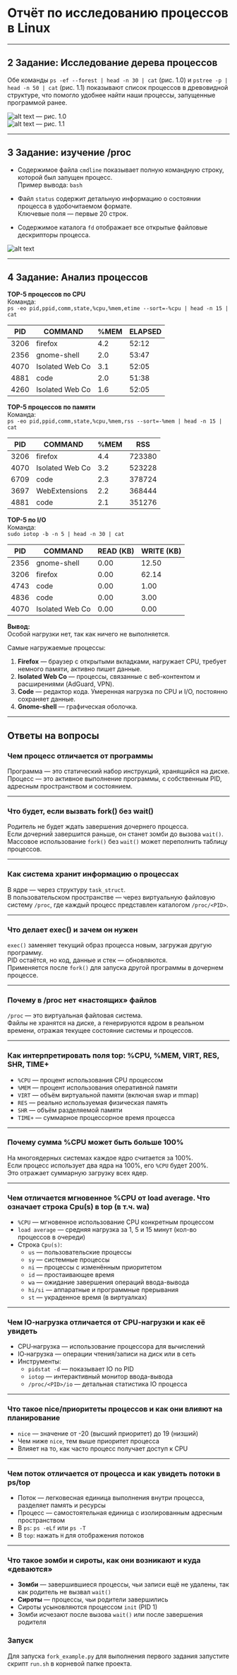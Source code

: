 # Отчёт по исследованию процессов в Linux

---

## 2 Задание: Исследование дерева процессов

Обе команды `ps -ef --forest | head -n 30 | cat` (рис. 1.0) и `pstree -p | head -n 50 | cat` (рис. 1.1) показывают список процессов в древовидной структуре, что помогло удобнее найти наши процессы, запущенные программой ранее.

![alt text](fork_example_ps-forest.png) — рис. 1.0  
![alt text](fork_example_pstree.png) — рис. 1.1

---

## 3 Задание: изучение /proc

- Содержимое файла `cmdline` показывает полную командную строку, которой был запущен процесс.  
  Пример вывода: `bash`

- Файл `status` содержит детальную информацию о состоянии процесса в удобочитаемом формате.  
  Ключевые поля — первые 20 строк.

- Содержимое каталога `fd` отображает все открытые файловые дескрипторы процесса.

![alt text](fork_example_process_list.png)

---

## 4 Задание: Анализ процессов

**TOP-5 процессов по CPU**  
Команда:  
`ps -eo pid,ppid,comm,state,%cpu,%mem,etime --sort=-%cpu | head -n 15 | cat`

| PID   | COMMAND           | %MEM | ELAPSED |
|-------|-------------------|------|---------|
| 3206  | firefox           | 4.2  | 52:12   |
| 2356  | gnome-shell       | 2.0  | 53:47   |
| 4070  | Isolated Web Co   | 3.1  | 52:05   |
| 4881  | code              | 2.0  | 51:38   |
| 4260  | Isolated Web Co   | 1.6  | 52:05   |

**TOP-5 процессов по памяти**  
Команда:  
`ps -eo pid,ppid,comm,state,%cpu,%mem,rss --sort=-%mem | head -n 15 | cat`

| PID   | COMMAND           | %MEM | RSS     |
|-------|-------------------|------|---------|
| 3206  | firefox           | 4.4  | 723380  |
| 4070  | Isolated Web Co   | 3.2  | 523228  |
| 6709  | code              | 2.3  | 378724  |
| 3697  | WebExtensions     | 2.2  | 368444  |
| 4881  | code              | 2.1  | 351276  |

**TOP-5 по I/O**  
Команда:  
`sudo iotop -b -n 5 | head -n 30 | cat`

| PID   | COMMAND           | READ (KB) | WRITE (KB) |
|-------|-------------------|-----------|------------|
| 2356  | gnome-shell       | 0.00      | 12.50      |
| 3206  | firefox           | 0.00      | 62.14      |
| 4743  | code              | 0.00      | 1.00       |
| 4836  | code              | 0.00      | 3.00       |
| 4070  | Isolated Web Co   | 0.00      | 0.00       |

**Вывод:**  
Особой нагрузки нет, так как ничего не выполняется.

Самые нагружаемые процессы:
1. **Firefox** — браузер с открытыми вкладками, нагружает CPU, требует немного памяти, активно пишет данные.
2. **Isolated Web Co** — процессы, связанные с веб-контентом и расширениями (AdGuard, VPN).
3. **Code** — редактор кода. Умеренная нагрузка по CPU и I/O, постоянно сохраняет данные.
4. **Gnome-shell** — графическая оболочка.

---

## Ответы на вопросы

### Чем процесс отличается от программы
Программа — это статический набор инструкций, хранящийся на диске.  
Процесс — это активное выполнение программы, с собственным PID, адресным пространством и состоянием.

---

### Что будет, если вызвать fork() без wait()
Родитель не будет ждать завершения дочернего процесса.  
Если дочерний завершится раньше, он станет зомби до вызова `wait()`.  
Массовое использование `fork()` без `wait()` может переполнить таблицу процессов.

---

### Как система хранит информацию о процессах
В ядре — через структуру `task_struct`.  
В пользовательском пространстве — через виртуальную файловую систему `/proc`, где каждый процесс представлен каталогом `/proc/<PID>`.

---

### Что делает exec() и зачем он нужен
`exec()` заменяет текущий образ процесса новым, загружая другую программу.  
PID остаётся, но код, данные и стек — обновляются.  
Применяется после `fork()` для запуска другой программы в дочернем процессе.

---

### Почему в /proc нет «настоящих» файлов
`/proc` — это виртуальная файловая система.  
Файлы не хранятся на диске, а генерируются ядром в реальном времени, отражая текущее состояние системы и процессов.

---

### Как интерпретировать поля top: %CPU, %MEM, VIRT, RES, SHR, TIME+
- `%CPU` — процент использования CPU процессом  
- `%MEM` — процент использования оперативной памяти  
- `VIRT` — объём виртуальной памяти (включая swap и mmap)  
- `RES` — реально используемая физическая память  
- `SHR` — объём разделяемой памяти  
- `TIME+` — суммарное процессорное время процесса

---

### Почему сумма %CPU может быть больше 100%
На многоядерных системах каждое ядро считается за 100%.  
Если процесс использует два ядра на 100%, его `%CPU` будет 200%.  
Это отражает суммарную загрузку всех ядер.

---

### Чем отличается мгновенное %CPU от load average. Что означает строка Cpu(s) в top (в т.ч. wa)
- `%CPU` — мгновенное использование CPU конкретным процессом  
- `load average` — средняя нагрузка за 1, 5 и 15 минут (кол-во процессов в очереди)  
- Строка `Cpu(s)`:
  - `us` — пользовательские процессы  
  - `sy` — системные процессы  
  - `ni` — процессы с изменённым приоритетом  
  - `id` — простаивающее время  
  - `wa` — ожидание завершения операций ввода-вывода  
  - `hi/si` — аппаратные и программные прерывания  
  - `st` — украденное время (в виртуалках)

---

### Чем IO‑нагрузка отличается от CPU‑нагрузки и как её увидеть
- CPU‑нагрузка — использование процессора для вычислений  
- IO‑нагрузка — операции чтения/записи на диск или в сеть  
- Инструменты:
  - `pidstat -d` — показывает IO по PID  
  - `iotop` — интерактивный монитор ввода-вывода  
  - `/proc/<PID>/io` — детальная статистика IO процесса

---

### Что такое nice/приоритеты процессов и как они влияют на планирование
- `nice` — значение от -20 (высший приоритет) до 19 (низший)  
- Чем ниже `nice`, тем выше приоритет процесса  
- Влияет на то, как часто процесс получает доступ к CPU

---

### Чем поток отличается от процесса и как увидеть потоки в ps/top
- Поток — легковесная единица выполнения внутри процесса, разделяет память и ресурсы  
- Процесс — самостоятельная единица с изолированным адресным пространством  
- В `ps`: `ps -eLf` или `ps -T`  
- В `top`: нажать `H` для отображения потоков

---

### Что такое зомби и сироты, как они возникают и куда «деваются»
- **Зомби** — завершившиеся процессы, чьи записи ещё не удалены, так как родитель не вызвал `wait()`  
- **Сироты** — процессы, чьи родители завершились  
- Сироты усыновляются процессом `init` (PID 1)  
- Зомби исчезают после вызова `wait()` или после завершения родителя


### Запуск

Для запуска `fork_example.py` для выполнения первого задания запустите скрипт `run.sh` в корневой папке проекта.

